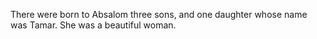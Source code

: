 There were born to Absalom three sons, and one daughter whose name was Tamar. She was a beautiful woman.
